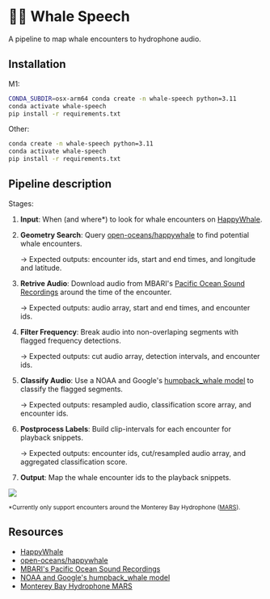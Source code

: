 # 📣🐋 Whale Speech 
A pipeline to map whale encounters to hydrophone audio.
## Installation
M1:
```bash
CONDA_SUBDIR=osx-arm64 conda create -n whale-speech python=3.11
conda activate whale-speech
pip install -r requirements.txt
```


Other:
```bash
conda create -n whale-speech python=3.11
conda activate whale-speech
pip install -r requirements.txt
```

## Pipeline description

Stages:
1. **Input**: When (and where*) to look for whale encounters on [HappyWhale](https://happywhale.com/).
2. **Geometry Search**: Query [open-oceans/happywhale](https://github.com/open-oceans/happywhale) to find potential whale encounters. 

   &rarr; Expected outputs: encounter ids, start and end times, and longitude and latitude.

3. **Retrive Audio**: Download audio from MBARI's [Pacific Ocean Sound Recordings](https://registry.opendata.aws/pacific-sound/) around the time of the encounter. 
    
    &rarr; Expected outputs: audio array, start and end times, and encounter ids.
    
4. **Filter Frequency**: Break audio into non-overlaping segments with flagged frequency detections. 
        
    &rarr; Expected outputs: cut audio array, detection intervals, and encounter ids.

5. **Classify Audio**: Use a NOAA and Google's [humpback_whale model](https://tfhub.dev/google/humpback_whale/1) to classify the flagged segments.

    &rarr; Expected outputs: resampled audio, classification score array, and encounter ids.

6. **Postprocess Labels**: Build clip-intervals for each encounter for playback snippets.

    &rarr; Expected outputs: encounter ids, cut/resampled audio array, and aggregated classification score.

7. **Output**: Map the whale encounter ids to the playback snippets.

<!-- Light mode -->
[![](https://mermaid.ink/img/pako:eNpVkctOwzAQRX_FmhVIadWm7yyQ-i4SCERZ0XThOpPEkhMXP4BQ9d9xE4PobOw7Ptcz9pyAyQQhglTIT5ZTZcjrIi6Ji-kupVFKW4wKLBOqyH15tEbvSat1R2Y3zWEm5AHJGmWBRlVki1Sx_NZfUJNzTxZWc0ZeHMY_kExtwqXnZg3XiHktlt6UcmFQkZVfFL5bLFnljcuaXXn2YIXQWCGZC6o1T6urIquaXXvW0Iw8S22OSjLUmjzQAwrt0XWNbna_LeicPFnj3r7_3--GXBQEUKAqKE_cH54umRhMjgXGELltgim1wsQQl2eHUmvktioZREZZDEBJm-XgqrjGA7DHhBpccJopWvxlj7R8k_JKQ3SCL4h6nbDdHYfd8XAwmfTD3rAXQAVR5xzAd-3otCdNjMJBOBj1x6MAMOFGqsdm6PXszz-lFp4w?type=png)](https://mermaid.live/edit#pako:eNpVkctOwzAQRX_FmhVIadWm7yyQ-i4SCERZ0XThOpPEkhMXP4BQ9d9xE4PobOw7Ptcz9pyAyQQhglTIT5ZTZcjrIi6Ji-kupVFKW4wKLBOqyH15tEbvSat1R2Y3zWEm5AHJGmWBRlVki1Sx_NZfUJNzTxZWc0ZeHMY_kExtwqXnZg3XiHktlt6UcmFQkZVfFL5bLFnljcuaXXn2YIXQWCGZC6o1T6urIquaXXvW0Iw8S22OSjLUmjzQAwrt0XWNbna_LeicPFnj3r7_3--GXBQEUKAqKE_cH54umRhMjgXGELltgim1wsQQl2eHUmvktioZREZZDEBJm-XgqrjGA7DHhBpccJopWvxlj7R8k_JKQ3SCL4h6nbDdHYfd8XAwmfTD3rAXQAVR5xzAd-3otCdNjMJBOBj1x6MAMOFGqsdm6PXszz-lFp4w)

<!-- Dark mode -->
<!-- [![](https://mermaid.ink/img/pako:eNpVkNtOwzAMhl8l8lWRumnrzrlA2qkbEhKIcQXdRUjdNaJNSg5AmfbuZF2FmK_8-_ud2D4CVykChaxQXzxn2pLnVSKJj_lrxmjGOpwVKFOmyZ2snDV70unckkWwQVWi1TXZIdM8v2mbGroMnjwSn0jmLhWqZYsLu4hlI9ZBLAqLmsQaPxxKXrfedYPjYFkwY0RWXz0UN3ATPCpjK604GkPu2RsWpjVsGsO2XSATJicPzvrp9_8n2Z4FhFCiLplI_RGO50oCNscSE6A-9Xu_J5DIk_cxZ9Wulhyo1Q5D0ModcvA_FMYrV6XM4kqwg2blX7Vi8kWpKw30CN9AB72o259G_el4NJsNo8F4EEINtHcK4afp6HVnl5hEo2g0GU4np1-Ax4B-?type=png)](https://mermaid.live/edit#pako:eNpVkNtOwzAMhl8l8lWRumnrzrlA2qkbEhKIcQXdRUjdNaJNSg5AmfbuZF2FmK_8-_ud2D4CVykChaxQXzxn2pLnVSKJj_lrxmjGOpwVKFOmyZ2snDV70unckkWwQVWi1TXZIdM8v2mbGroMnjwSn0jmLhWqZYsLu4hlI9ZBLAqLmsQaPxxKXrfedYPjYFkwY0RWXz0UN3ATPCpjK604GkPu2RsWpjVsGsO2XSATJicPzvrp9_8n2Z4FhFCiLplI_RGO50oCNscSE6A-9Xu_J5DIk_cxZ9Wulhyo1Q5D0ModcvA_FMYrV6XM4kqwg2blX7Vi8kWpKw30CN9AB72o259G_el4NJsNo8F4EEINtHcK4afp6HVnl5hEo2g0GU4np1-Ax4B-) -->




<sub>
*Currently only support encounters around the Monterey Bay Hydrophone (<a href="https://www.mbari.org/technology/monterey-accelerated-research-system-mars/">MARS</a>).
</sub>

## Resources 
- [HappyWhale](https://happywhale.com/)
- [open-oceans/happywhale](https://github.com/open-oceans/happywhale)
- [MBARI's Pacific Ocean Sound Recordings](https://registry.opendata.aws/pacific-sound/)
- [NOAA and Google's humpback_whale model](https://tfhub.dev/google/humpback_whale/1)
- [Monterey Bay Hydrophone MARS](https://www.mbari.org/technology/monterey-accelerated-research-system-mars/)
